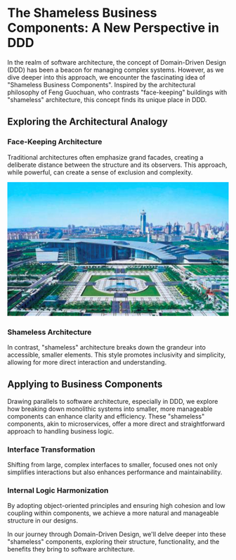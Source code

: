 # The Shameless Business Components: A New Perspective in DDD

In the realm of software architecture, the concept of Domain-Driven Design (DDD) has been a beacon for managing complex systems. However, as we dive deeper into this approach, we encounter the fascinating idea of "Shameless Business Components". Inspired by the architectural philosophy of Feng Guochuan, who contrasts "face-keeping" buildings with "shameless" architecture, this concept finds its unique place in DDD.

## Exploring the Architectural Analogy

### Face-Keeping Architecture
Traditional architectures often emphasize grand facades, creating a deliberate distance between the structure and its observers. This approach, while powerful, can create a sense of exclusion and complexity.

![avatar](../images/FaceKeepingArchitecture.png)

### Shameless Architecture
In contrast, "shameless" architecture breaks down the grandeur into accessible, smaller elements. This style promotes inclusivity and simplicity, allowing for more direct interaction and understanding.

## Applying to Business Components

Drawing parallels to software architecture, especially in DDD, we explore how breaking down monolithic systems into smaller, more manageable components can enhance clarity and efficiency. These "shameless" components, akin to microservices, offer a more direct and straightforward approach to handling business logic.

### Interface Transformation
Shifting from large, complex interfaces to smaller, focused ones not only simplifies interactions but also enhances performance and maintainability.

### Internal Logic Harmonization
By adopting object-oriented principles and ensuring high cohesion and low coupling within components, we achieve a more natural and manageable structure in our designs.

In our journey through Domain-Driven Design, we'll delve deeper into these "shameless" components, exploring their structure, functionality, and the benefits they bring to software architecture.
